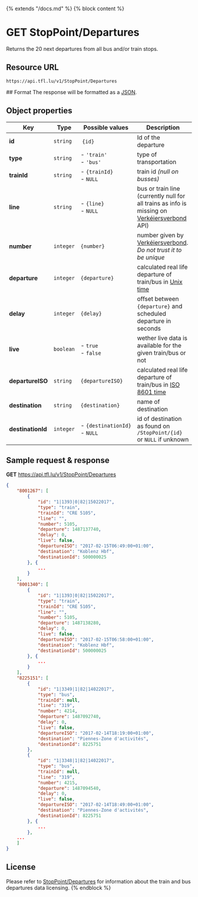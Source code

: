 {% extends "/docs.md" %}
{% block content %}
# GET StopPoint/Departures
Returns the 20 next departures from all bus and/or train stops.

## Resource URL
    https://api.tfl.lu/v1/StopPoint/Departures

## Format
The response will be formatted as a [JSON](https://en.wikipedia.org/wiki/JSON).

## Object properties
| Key               | Type      | Possible values                   | Description |
| ----------------- | --------- | --------------------------------- | ----------- |
| **id**            | `string`  | `{id}`                            | Id of the departure |
| **type**          | `string`  | - `'train'`<br />- `'bus'`        | type of transportation |
| **trainId**       | `string`  | - `{trainId}`<br />- `NULL`       | train id _(null on busses)_ |
| **line**          | `string`  | - `{line}`<br />- `NULL`          | bus or train line (currently null for all trains as info is missing on [Verkéiersverbond](https://data.public.lu/en/organizations/mobiliteitszentral/) API) |
| **number**        | `integer` | `{number}`                        | number given by [Verkéiersverbond](https://data.public.lu/en/organizations/mobiliteitszentral/). _Do not trust it to be unique_ |
| **departure**     | `integer` | `{departure}`                     | calculated real life departure of train/bus in [Unix time](https://en.wikipedia.org/wiki/Unix_time) |
| **delay**         | `integer` | `{delay}`                         | offset between `{departure}` and scheduled departure in seconds |
| **live**          | `boolean` | - `true`<br />- `false`           | wether live data is available for the given train/bus or not |
| **departureISO**  | `string`  | `{departureISO}`                  | calculated real life departure of train/bus in [ISO 8601 time](https://en.wikipedia.org/wiki/ISO_8601) |
| **destination**   | `string`  | `{destination}`                   | name of destination |
| **destinationId** | `integer` | <nobr>- `{destinationId}`</nobr><br />- `NULL` | id of destination as found on `/StopPoint/{id}` or `NULL` if unknown |

## Sample request & response
**GET** https://api.tfl.lu/v1/StopPoint/Departures
```json
{
	"8001267": [
		{
			"id": "1|1393|0|82|15022017",
			"type": "train",
			"trainId": "CRE 5105",
			"line": "",
			"number": 5105,
			"departure": 1487137740,
			"delay": 0,
			"live": false,
			"departureISO": "2017-02-15T06:49:00+01:00",
			"destination": "Koblenz Hbf",
			"destinationId": 500000025
		}, {
            ...
        }
	],
	"8001340": [
		{
			"id": "1|1393|0|82|15022017",
			"type": "train",
			"trainId": "CRE 5105",
			"line": "",
			"number": 5105,
			"departure": 1487138280,
			"delay": 0,
			"live": false,
			"departureISO": "2017-02-15T06:58:00+01:00",
			"destination": "Koblenz Hbf",
			"destinationId": 500000025
		}, {
            ...
        }
	],
	"8225151": [
		{
			"id": "1|3349|1|82|14022017",
			"type": "bus",
			"trainId": null,
			"line": "319",
			"number": 4214,
			"departure": 1487092740,
			"delay": 0,
			"live": false,
			"departureISO": "2017-02-14T18:19:00+01:00",
			"destination": "Piennes-Zone d'activités",
			"destinationId": 8225751
		},
		{
			"id": "1|3348|1|82|14022017",
			"type": "bus",
			"trainId": null,
			"line": "319",
			"number": 4215,
			"departure": 1487094540,
			"delay": 0,
			"live": false,
			"departureISO": "2017-02-14T18:49:00+01:00",
			"destination": "Piennes-Zone d'activités",
			"destinationId": 8225751
		}, {
            ...
        },
    ...
    ]
}
```

## License
Please refer to [StopPoint/Departures](/RESTAPIs/StopPoint/departures.md#license) for information about the train and bus departures data licensing.
{% endblock %}
